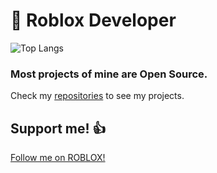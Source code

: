 # 📝 Roblox Developer
![Top Langs](https://github-readme-stats.vercel.app/api/top-langs/?username=anuraghazra&layout=compact)

### Most projects of mine are Open Source.

Check my [repositories](https://github.com/ivadsiuls?tab=repositories) to see my projects.

## Support me! 👍

[Follow me on ROBLOX!](https://www.roblox.com/users/5048508312/profile)
